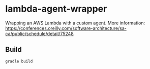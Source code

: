 lambda-agent-wrapper
==========
Wrapping an AWS Lambda with a custom agent.
More information: https://conferences.oreilly.com/software-architecture/sa-ca/public/schedule/detail/75248

Build
-----
```
gradle build
```
